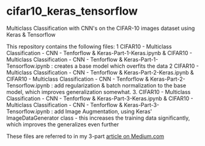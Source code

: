 # cifar10_keras_tensorflow
Multiclass Classification with CNN's on the CIFAR-10 images dataset using Keras &amp; Tensorflow

This repository contains the following files:
1 CIFAR10 - Multiclass Classification - CNN - Tenforflow & Keras-Part-1-Keras.ipynb & CIFAR10 - Multiclass Classification - CNN - Tenforflow & Keras-Part-1-Tensorflow.ipynb : creates a base model which overfits the data
2 CIFAR10 - Multiclass Classification - CNN - Tenforflow & Keras-Part-2-Keras.ipynb & CIFAR10 - Multiclass Classification - CNN - Tenforflow & Keras-Part-2-Tensorflow.ipynb : add regularization & batch normalization to the base model, which improves generalization somewhat.
3. CIFAR10 - Multiclass Classification - CNN - Tenforflow & Keras-Part-3-Keras.ipynb & CIFAR10 - Multiclass Classification - CNN - Tenforflow & Keras-Part-3-Tensorflow.ipynb : add Image Augmentation, using Keras' ImageDataGenerator class - this increases the training data significantly, which improves the generalizes even further

These files are referred to in my 3-part [article on Medium.com](???)
